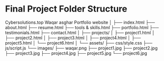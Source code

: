 # Final Project Folder Structure
Cybersolutions.top 
Waqar asghar Portfolio website
│
├── index.html
├── about.html
├── resume.html
├── tools & skills.html
├── portfolio.html
├── testimonials.html
├── contact.html
│
├── projects/
│   ├── project1.html
│   ├── project2.html
│   ├── project3.html
│   ├── project4.html
│   ├── project5.html
│   └── project6.html
│
└── assets/
    ├── css/style.css
    ├── js/script.js
    └── images/
        ├── waqar.png
        ├── project1.jpg
        ├── project2.jpg
        ├── project3.jpg
        ├── project4.jpg
        ├── project5.jpg
        └── project6.jpg
